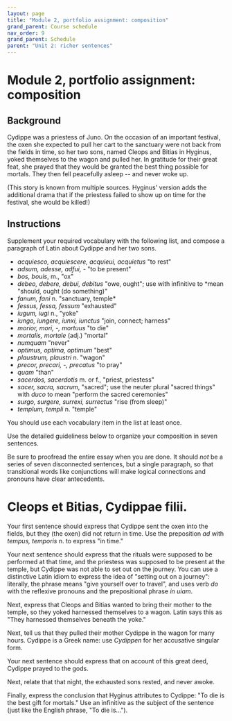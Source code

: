 ```yaml
---
layout: page
title: "Module 2, portfolio assignment: composition"
grand_parent: Course schedule
nav_order: 9
grand_parent: Schedule
parent: "Unit 2: richer sentences"
---
```




# Module 2, portfolio assignment: composition


## Background

Cydippe was a priestess of Juno.  On the occasion of an important festival, the oxen she expected to pull her cart to the sanctuary were not back from the fields in time, so her two sons, named Cleops and Bitias in Hyginus, yoked themselves to the wagon and pulled her.  In gratitude for their great feat, she prayed that they would be granted the best thing possible for mortals.  They then fell peacefully asleep -- and never woke up.  

(This story is known from multiple sources.  Hyginus' version adds the additional drama that if the priestess failed to show up on time for the festival, she would be killed!)




## Instructions 


Supplement your required vocabulary with the following list, and compose a paragraph of Latin about Cydippe and her two sons.

- *acquiesco, acquiescere, acquieui, acquietus* "to rest"
- *adsum, adesse, adfui, -* "to be present"
- *bos, bouis*, m., "ox"
-  *debeo, debere, debui, debitus* "owe, ought"; use with infinitive to *mean "should, ought (do something)"
- *fanum, fani* n. "sanctuary, temple*
- *fessus, fessa, fessum* "exhausted"
- *iugum, iugi* n., "yoke"
- *iungo, iungere, iunxi, iunctus* "join, connect; harness"
- *morior, mori, -, mortuus* "to die"
- *mortalis, mortale* (adj.) "mortal"
- *numquam* "never"
- *optimus, optima, optimum* "best"
- *plaustrum, plaustri* n. "wagon"
- *precor, precari, -, precatus* "to pray"
- *quam* "than"
- *sacerdos, sacerdotis* m. or f., "priest, priestess"
- *sacer, sacra, sacrum*, "sacred"; use the neuter plural "sacred things" with *duco* to mean "perform the sacred ceremonies"
- *surgo, surgere, surrexi, surrectus* "rise (from sleep)"
- *templum, templi* n. "temple"

You should use each vocabulary item in the list at least once.

Use the detailed guideliness below to organize your composition in seven sentences.  

Be sure to proofread the entire essay when you are done.  It should *not* be a series of seven disconnected sentences, but a single paragraph, so that transitional words like conjunctions will make logical connections and pronouns have clear antecedents.


# Cleops et Bitias, Cydippae filii. 

Your first sentence should express that Cydippe sent the oxen into the fields, but they (the oxen) did not return in time.  Use the preposition *ad* with *tempus, temporis* n. to express "in time."

Your next sentence should express that the rituals were supposed to be performed at that time, and the priestess was supposed to be present at the temple, but Cydippe was not able to set out on the journey.  You can use a distinctive Latin idiom to express the idea of "setting out on a journey":  literally, the phrase means "give yourself over to travel", and uses verb *do* with the reflexive pronouns and the prepositional phrase *in uiam*.

Next, express that Cleops and Bitias wanted to bring their mother to the temple, so they yoked harnessed themselves to a wagon. Latin says this as "They harnessed themselves beneath the yoke."

Next, tell us that they pulled their mother Cydippe in the wagon for many hours.  Cydippe is a Greek name: use *Cydippen* for her accusative singular form.

Your next sentence should express that on account of this great deed, Cydippe prayed to the gods.

Next, relate that that night, the exhausted sons rested, and never awoke.

Finally, express the conclusion that Hyginus attributes to Cydippe: "To die is the best gift for mortals."  Use an infinitive as the subject of the sentence (just like the English phrase, "To die is...").

 




